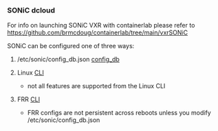 ### SONiC dcloud

For info on launching SONiC VXR with containerlab please refer to https://github.com/brmcdoug/containerlab/tree/main/vxrSONiC

SONiC can be configured one of three ways:
1. /etc/sonic/config_db.json 
   [config_db](/config_guide-config_db.md)
   
2. Linux [CLI](/config_guide-CLI.md)
   - not all features are supported from the Linux CLI
3. FRR [CLI](/config_guide-CLI.md)
   - FRR configs are not persistent across reboots unless you modify /etc/sonic/config_db.json 
